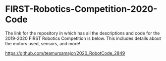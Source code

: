 # FIRST-Robotics-Competition-2020-Code
The link for the repository in which has all the descriptions and code for the 2019-2020 FIRST Robotics Competition is below. This includes details about the motors used, sensors, and more!

https://github.com/teamursamajor/2020_RobotCode_2849
